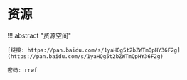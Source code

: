 # 资源

!!! abstract "资源空间"
    
    [链接: https://pan.baidu.com/s/1yaHQg5t2bZWTmQpHY36F2g](https://pan.baidu.com/s/1yaHQg5t2bZWTmQpHY36F2g)
        
    密码: rrwf
